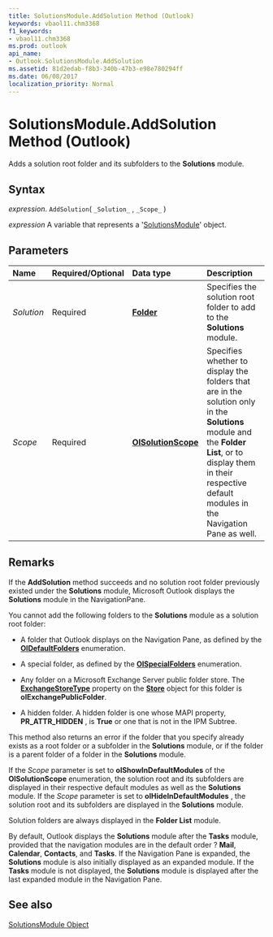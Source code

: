 ```yaml
---
title: SolutionsModule.AddSolution Method (Outlook)
keywords: vbaol11.chm3368
f1_keywords:
- vbaol11.chm3368
ms.prod: outlook
api_name:
- Outlook.SolutionsModule.AddSolution
ms.assetid: 81d2edab-f8b3-340b-47b3-e98e780294ff
ms.date: 06/08/2017
localization_priority: Normal
---
```



# SolutionsModule.AddSolution Method (Outlook)

Adds a solution root folder and its subfolders to the  **Solutions** module.


## Syntax

_expression_. `AddSolution`( `_Solution_` , `_Scope_` )

_expression_ A variable that represents a '[SolutionsModule](Outlook.SolutionsModule.md)' object.


## Parameters



|Name|Required/Optional|Data type|Description|
|:-----|:-----|:-----|:-----|
| _Solution_|Required| **[Folder](Outlook.Folder.md)**|Specifies the solution root folder to add to the  **Solutions** module.|
| _Scope_|Required| **[OlSolutionScope](Outlook.OlSolutionScope.md)**|Specifies whether to display the folders that are in the solution only in the  **Solutions** module and the **Folder List**, or to display them in their respective default modules in the Navigation Pane as well.|

## Remarks

If the  **AddSolution** method succeeds and no solution root folder previously existed under the **Solutions** module, Microsoft Outlook displays the **Solutions** module in the NavigationPane.

You cannot add the following folders to the  **Solutions** module as a solution root folder:


- A folder that Outlook displays on the Navigation Pane, as defined by the  **[OlDefaultFolders](Outlook.OlDefaultFolders.md)** enumeration.
    
- A special folder, as defined by the  **[OlSpecialFolders](Outlook.OlSpecialFolders.md)** enumeration.
    
- Any folder on a Microsoft Exchange Server public folder store. The  **[ExchangeStoreType](Outlook.Store.ExchangeStoreType.md)** property on the **[Store](Outlook.Folder.Store.md)** object for this folder is **olExchangePublicFolder**.
    
- A hidden folder. A hidden folder is one whose MAPI property,  **PR_ATTR_HIDDEN** , is **True** or one that is not in the IPM Subtree.
    


This method also returns an error if the folder that you specify already exists as a root folder or a subfolder in the  **Solutions** module, or if the folder is a parent folder of a folder in the **Solutions** module.

If the  _Scope_ parameter is set to **olShowInDefaultModules** of the **OlSolutionScope** enumeration, the solution root and its subfolders are displayed in their respective default modules as well as the **Solutions** module. If the _Scope_ parameter is set to **olHideInDefaultModules** , the solution root and its subfolders are displayed in the **Solutions** module.

Solution folders are always displayed in the  **Folder List** module.

By default, Outlook displays the  **Solutions** module after the **Tasks** module, provided that the navigation modules are in the default order ? **Mail**,  **Calendar**,  **Contacts**, and  **Tasks**. If the Navigation Pane is expanded, the  **Solutions** module is also initially displayed as an expanded module. If the **Tasks** module is not displayed, the **Solutions** module is displayed after the last expanded module in the Navigation Pane.


## See also


[SolutionsModule Object](Outlook.SolutionsModule.md)

